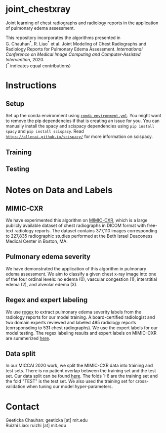 # joint_chestxray

Joint learning of chest radiographs and radiology reports in the application of pulmonary edema assessment.

This repository incorporates the algorithms presented in <br />
G. Chauhan<sup>\*</sup>, R. Liao<sup>\*</sup> et al. Joint Modeling of Chest Radiographs and Radiology Reports for Pulmonary Edema Assessment. *International Conference on Medical Image Computing and Computer-Assisted Intervention*, 2020. <br />
(<sup>\*</sup> indicates equal contributions)

# Instructions

## Setup

Set up the conda environment using [`conda_environment.yml`](https://github.com/RayRuizhiLiao/joint_chestxray/blob/master/conda_environment.yml). You might want to remove the pip dependencies if that is creating an issue for you. You can manually install the spacy and scispacy dependencies using `pip install spacy` and `pip install scispacy`. Read [`https://allenai.github.io/scispacy/`](https://allenai.github.io/scispacy/) for more information on scispacy. 
     
## Training

## Testing

# Notes on Data and Labels

## MIMIC-CXR

We have experimented this algorithm on [MIMIC-CXR](https://physionet.org/content/mimic-cxr/2.0.0/), which is a large publicly available dataset of chest radiographs in DICOM format with free-text radiology reports. The dataset contains 377,110 images corresponding to 227,835 radiographic studies performed at the Beth Israel Deaconess Medical Center in Boston, MA.

## Pulmonary edema severity

We have demonstrated the application of this algorithm in pulmonary edema assessment. We aim to classify a given chest x-ray image into one of the four ordinal levels: no edema (0), vascular congestion (1), interstitial edema (2), and alveolar edema (3).

## Regex and expert labeling

We use [regex](https://github.com/RayRuizhiLiao/regex_pulmonary_edema) to extract pulmonary edema severity labels from the radiology reports for our model training. A board-certified radiologist and two domain experts reviewed and labeled 485 radiology reports (corrsponsding to 531 chest radiographs). We use the expert labels for our model testing. The regex labeling results and expert labels on MIMIC-CXR are summerized [here](https://github.com/RayRuizhiLiao/joint_chestxray/blob/master/metadata/mimic-cxr-sub-img-edema-split-manualtest.csv).

## Data split

In our MICCAI 2020 work, we split the MIMIC-CXR data into training and test sets. There is no patient overlap between the training set and the test set. Our data split can be found [here](https://github.com/RayRuizhiLiao/joint_chestxray/blob/master/metadata/mimic-cxr-sub-img-edema-split-allCXR.csv). The folds 1-6 are the training set and the fold "TEST" is the test set. We also used the training set for cross-validation when tuning our model hyper-parameters.

# Contact

Geeticka Chauhan: geeticka [at] mit.edu <br />
Ruizhi Liao: ruizhi [at] mit.edu
